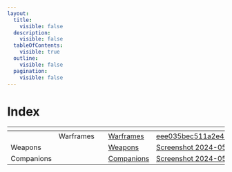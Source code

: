 ```yaml
---
layout:
  title:
    visible: false
  description:
    visible: false
  tableOfContents:
    visible: true
  outline:
    visible: false
  pagination:
    visible: false
---
```


# Index



<table data-view="cards" data-full-width="true"><thead><tr><th></th><th></th><th></th><th data-hidden data-card-target data-type="content-ref"></th><th data-hidden data-card-cover data-type="files"></th></tr></thead><tbody><tr><td></td><td>Warframes</td><td></td><td><a href="https://app.gitbook.com/o/OD7ZYryZ0e1RetwxdkBL/s/jFxtIVujNgPXtpdTNkUS/">Warframes</a></td><td><a href=".gitbook/assets/eee035bec511a2e4204546c8636cf320.png">eee035bec511a2e4204546c8636cf320.png</a></td></tr><tr><td>Weapons</td><td></td><td></td><td><a href="https://app.gitbook.com/o/OD7ZYryZ0e1RetwxdkBL/s/mVZYg4ro0zpRehSXa4NR/">Weapons</a></td><td><a href=".gitbook/assets/Screenshot 2024-05-22 095638.png">Screenshot 2024-05-22 095638.png</a></td></tr><tr><td>Companions</td><td></td><td></td><td><a href="https://app.gitbook.com/o/OD7ZYryZ0e1RetwxdkBL/s/DsKnhiemKHzYADgaH4Ah/">Companions</a></td><td><a href=".gitbook/assets/Screenshot 2024-05-22 095817.png">Screenshot 2024-05-22 095817.png</a></td></tr></tbody></table>

